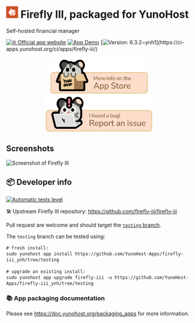 <!--
N.B.: This README was automatically generated by <https://github.com/YunoHost/apps_tools/blob/main/readme_generator>
It shall NOT be edited by hand.
-->

<h1>
  <img src="https://raw.githubusercontent.com/YunoHost/apps/main/logos/firefly-iii.png" width="32px" alt="Logo of Firefly III">
  Firefly III, packaged for YunoHost
</h1>

Self-hosted financial manager

[![🌐 Official app website](https://img.shields.io/badge/Official_app_website-darkgreen?style=for-the-badge)](https://firefly-iii.org/)
[![App Demo](https://img.shields.io/badge/App_Demo-blue?style=for-the-badge)](https://demo.firefly-iii.org/login)
[![Version: 6.3.2~ynh1](https://img.shields.io/badge/Version-6.3.2~ynh1-rgb(18,138,11)?style=for-the-badge)](https://ci-apps.yunohost.org/ci/apps/firefly-iii/)

<div align="center">
<a href="https://apps.yunohost.org/app/firefly-iii"><img height="100px" src="https://github.com/YunoHost/yunohost-artwork/raw/refs/heads/main/badges/neopossum-badges/badge_more_info_on_the_appstore.svg"/></a>
<a href="https://github.com/YunoHost-Apps/firefly-iii_ynh/issues"><img height="100px" src="https://github.com/YunoHost/yunohost-artwork/raw/refs/heads/main/badges/neopossum-badges/badge_report_an_issue.svg"/></a>
</div>


## Screenshots
![Screenshot of Firefly III](./doc/screenshots/imac-complete.png)

## 📦 Developer info

[![Automatic tests level](https://apps.yunohost.org/badge/cilevel/firefly-iii)](https://ci-apps.yunohost.org/ci/apps/firefly-iii/)

🛠️ Upstream Firefly III repository: <https://github.com/firefly-iii/firefly-iii>

Pull request are welcome and should target the [`testing` branch](https://github.com/YunoHost-Apps/firefly-iii_ynh/tree/testing).

The `testing` branch can be tested using:
```
# fresh install:
sudo yunohost app install https://github.com/YunoHost-Apps/firefly-iii_ynh/tree/testing

# upgrade an existing install:
sudo yunohost app upgrade firefly-iii -u https://github.com/YunoHost-Apps/firefly-iii_ynh/tree/testing
```

### 📚 App packaging documentation

Please see <https://doc.yunohost.org/packaging_apps> for more information.